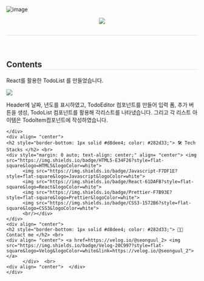 ![image](https://github.com/user-attachments/assets/218c3661-d79e-4384-ad19-d1bd7d395ca9)<div align= "center">
    <img src="https://capsule-render.vercel.app/api?type=rounded&color=0:007bff,100:19cca8&height=180&text=ReactProject%20(%20TodoList%20)%20&animation=twinkling&fontColor=ffffff&fontSize=60" />
    </div>
    <div align= "center"> 
    <h2 style="border-bottom: 1px solid #d8dee4; color: #282d33;">  </h2>  
    <div style="font-weight: 700; font-size: 15px; text-align: center; color: #282d33;">  </div> 
    </div>
    <div>
        <h2 style="border-bottom: 1px solid #d8dee4; color: #282d33;"> Contents </h2>
        <p>React를 활용한 TodoList 를 만들었습니다. </p>
        <img src="![image](https://github.com/user-attachments/assets/978d7699-06e0-4965-9f31-dd1658c760cb)">
        <p>Header에 날짜, 년도를 표시하였고, TodoEditor 컴포넌트를 만들어 입력 폼, 추가 버튼을 생성, TodoList 컴포넌트를 활용해 각리스트를 나타냈습니다. 그리고 각 리스트 아이템은 TodoItem컴포넌트에 작성하였습니다.</p>

    </div>
    <div align= "center">
    <h2 style="border-bottom: 1px solid #d8dee4; color: #282d33;"> 🛠️ Tech Stacks </h2> <br> 
    <div style="margin: 0 auto; text-align: center;" align= "center"> <img src="https://img.shields.io/badge/HTML5-E34F26?style=flat-square&logo=HTML5&logoColor=white">
          <img src="https://img.shields.io/badge/Javascript-F7DF1E?style=flat-square&logo=Javascript&logoColor=white">
          <img src="https://img.shields.io/badge/React-61DAFB?style=flat-square&logo=React&logoColor=white">
          <img src="https://img.shields.io/badge/Prettier-F7B93E?style=flat-square&logo=Prettier&logoColor=white">
          <img src="https://img.shields.io/badge/CSS3-1572B6?style=flat-square&logo=CSS3&logoColor=white">
          <br/></div>
    </div>
    <div align= "center">
    <h2 style="border-bottom: 1px solid #d8dee4; color: #282d33;"> 🧑‍💻 Contact me </h2> <br> 
    <div align= "center"> <a href=https://velog.io/@seonguul_2> <img src="https://img.shields.io/badge/Velog-20C997?style=flat-square&logo=Velog&logoColor=white&link=https://velog.io/@seonguul_2"> </a>
          </div>  <br> 
    <div align= "center">  </div> 
    </div>
    
